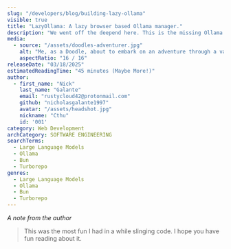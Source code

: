 ```yaml
---
slug: "/developers/blog/building-lazy-ollama"
visible: true
title: "LazyOllama: A lazy browser based Ollama manager."
description: "We went off the deepend here. This is the missing Ollama desktop app, but like as a browser gui."
media:
  - source: "/assets/doodles-adventurer.jpg"
    alt: "Me, as a Doodle, about to embark on an adventure through a valley, with several mountains in the background."
    aspectRatio: "16 / 16"
releaseDate: "03/18/2025"
estimatedReadingTime: "45 minutes (Maybe More!)"
author:
  - first_name: "Nick"
    last_name: "Galante"
    email: "rustycloud42@protonmail.com"
    github: "nicholasgalante1997"
    avatar: "/assets/headshot.jpg"
    nickname: "Cthu"
    id: '001'
category: Web Development
archCategory: SOFTWARE ENGINEERING
searchTerms:
  - Large Language Models
  - Ollama
  - Bun
  - Turborepo
genres:
  - Large Language Models
  - Ollama
  - Bun
  - Turborepo
---
```


_A note from the author_

> This was the most fun I had in a while slinging code. I hope you have fun reading about it.

